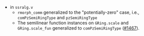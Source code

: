 - in `ssralg.v`
  + `rmorph_comm` generalized to the "potentially-zero" case, i.e.,
    `comPzSemiRingType` and `pzSemiRingType`
  + The semilinear function instances on `GRing.scale` and `GRing.scale_fun`
    generalized to `comPzSemiRingType`
    ([#1467](https://github.com/math-comp/math-comp/pull/1467)).
